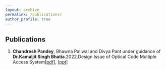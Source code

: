 ```yaml
---
layout: archive
permalink: /publications/
author_profile: true
---
```


<h2>  Publications </h2>

1. **Chandresh Pandey**, Bhawna Paliwal and Divya Pant under guidance of **Dr.Kamaljit Singh Bhatia**.2022.Design Issue of Optical Code Multiple Access System[[pdf](https://github.com/chinu-2000/chandresh-pandey.github.io/blob/main/files/ocdma.pdf)],  [[ppt](https://github.com/chinu-2000/chandresh-pandey.github.io/blob/main/files/ocdma.pptx)]
